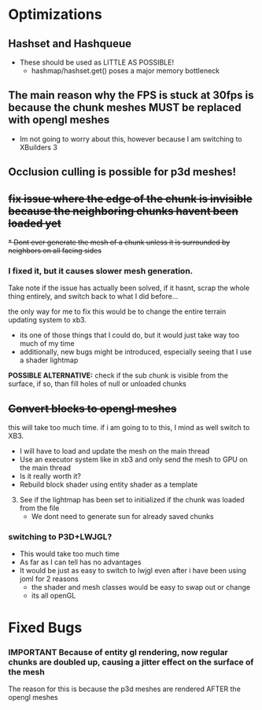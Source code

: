 # Optimizations
## Hashset and Hashqueue
* These should be used as LITTLE AS POSSIBLE!
  * hashmap/hashset.get() poses a major memory bottleneck

## The main reason why the FPS is stuck at 30fps is because the chunk meshes MUST be replaced with opengl meshes
* Im not going to worry about this, however because I am switching to XBuilders 3

## Occlusion culling is possible for p3d meshes!

## ~~fix issue where the edge of the chunk is invisible because the neighboring chunks havent been loaded yet~~
~~* Dont ever generate the mesh of a chunk unless it is surrounded by neighbors on all facing sides~~

### I fixed it, but it causes slower mesh generation.
Take note if the issue has actually been solved, if it hasnt, scrap the whole thing entirely, and switch back to what I did before...

the only way for me to fix this would be to change the entire terrain updating system to xb3.
* its one of those things that I could do, but it would just take way too much of my time
* additionally, new bugs might be introduced, especially seeing that I use a shader lightmap

**POSSIBLE ALTERNATIVE:** check if the sub chunk is visible from the surface, if so, than fill holes of null or unloaded chunks
  

## ~~Convert blocks to opengl meshes~~
this will take too much time. if i am going to to this, I mind as well switch to XB3.
  
* I will have to load and update the mesh on the main thread
* Use an executor system like in xb3 and only send the mesh to GPU on the main thread
* Is it really worth it?
* Rebuild block shader using entity shader as a template


3. See if the lightmap has been set to initialized if the chunk was loaded from the file
   * We dont need to generate sun for already saved chunks

### switching to P3D+LWJGL?
* This would take too much time
* As far as I can tell has no advantages
* It would be just as easy to switch to lwjgl even after i have been using joml for 2 reasons
  * the shader and mesh classes would be easy to swap out or change
  * its all openGL

# Fixed Bugs
### IMPORTANT Because of entity gl rendering, now regular chunks are doubled up, causing a jitter effect on the surface of the mesh
The reason for this is because the p3d meshes are rendered AFTER the opengl meshes